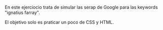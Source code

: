 En este ejerciocio trata de simular las serap de Google para las keywords
"ignatius farray".

El objetivo solo es praticar un poco de CSS y HTML.